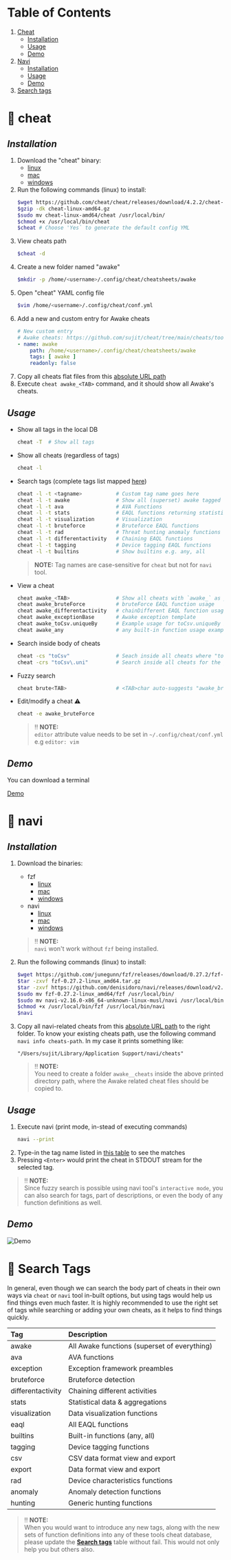 # Table of Contents
1. [Cheat](#cheat)
   * [Installation](#cheatinstall)
   * [Usage](#cheatusage)
   * [Demo](#democheat)
2. [Navi](#navi)
   * [Installation](#naviinstall)
   * [Usage](#naviusage)
   * [Demo](#demonavi)
3. [Search tags](#tags)

:dart: cheat <a name="cheat"></a>
========================

*Installation* <a name="cheatinstall"></a>
---------------------------

1. Download the "cheat" binary:
    * [linux](https://github.com/cheat/cheat/releases/download/4.2.2/cheat-linux-amd64.gz)
    * [mac](https://github.com/cheat/cheat/releases/download/4.2.2/cheat-darwin-amd64.gz)
    * [windows](https://github.com/cheat/cheat/releases/download/4.2.2/cheat-windows-amd64.exe.zip)
2. Run the following commands (linux) to install:
    ```bash
    $wget https://github.com/cheat/cheat/releases/download/4.2.2/cheat-linux-amd64.gz
    $gzip -dk cheat-linux-amd64.gz
    $sudo mv cheat-linux-amd64/cheat /usr/local/bin/
    $chmod +x /usr/local/bin/cheat
    $cheat # Choose 'Yes` to generate the default config YML
    ```
3. View cheats path
    ```bash
    $cheat -d
    ```
4. Create a new folder named "awake"
    ```bash
    $mkdir -p /home/<username>/.config/cheat/cheatsheets/awake
    ```
5. Open "cheat" YAML config file
    ```bash
    $vim /home/<username>/.config/cheat/conf.yml
    ```
6. Add a new and custom entry for Awake cheats
    ```yaml
    # New custom entry
    # Awake cheats: https://github.com/sujit/cheat/tree/main/cheats/tool.cheat
    - name: awake
        path: /home/<username>/.config/cheat/cheatsheets/awake
        tags: [ awake ]
        readonly: false
    ```
7. Copy all cheats flat files from this [absolute URL path](https://github.com/sujit/cheat/tree/main/cheats/tool.cheat)
8. Execute `cheat awake_<TAB>` command, and it should show all Awake's cheats.


*Usage* <a name="cheatusage"></a>
---------------------------

* Show all tags in the local DB
  ```bash
  cheat -T  # Show all tags
  ```

* Show all cheats (regardless of tags)
  ```bash
  cheat -l
  ```

* Search tags (complete tags list mapped [here](#tags))
  ```bash
  cheat -l -t <tagname>           # Custom tag name goes here
  cheat -l -t awake               # Show all (superset) awake tagged functions
  cheat -l -t ava                 # AVA Functions
  cheat -l -t stats               # EAQL functions returning statistical data
  cheat -l -t visualization       # Visualization
  cheat -l -t bruteforce          # Bruteforce EAQL functions
  cheat -l -t rad                 # Threat hunting anomaly functions (anomaly,rad,hunting)
  cheat -l -t differentactivity   # Chaining EAQL functions
  cheat -l -t tagging             # Device tagging EAQL functions
  cheat -l -t builtins            # Show builtins e.g. any, all
  ```
  > **NOTE:** Tag names are case-sensitive for `cheat` but not for `navi` tool.

* View a cheat
  ```bash
  cheat awake_<TAB>               # Show all cheats with `awake_` as prefix
  cheat awake_bruteForce          # bruteForce EAQL function usage
  cheat awake_differentactivity   # chainDifferent EAQL function usage
  cheat awake_exceptionBase       # Awake exception template
  cheat awake_toCsv.uniqueBy      # Example usage for toCsv.uniqueBy EAQL function
  cheat awake_any                 # any built-in function usage example
  ```

* Search inside body of cheats
  ```bash
  cheat -cs "toCsv"               # Seach inside all cheats where "toCsv" literal string matches ✨
  cheat -crs "toCsv\.uni"         # Search inside all cheats for the given RegEx pattern 🔥
  ```

* Fuzzy search
  ```bash
  cheat brute<TAB>                # <TAB>char auto-suggests "awake_bruteForce" 💖
  ```

* Edit/modify a cheat :warning:
  ```bash
  cheat -e awake_bruteForce
  ```
  > :bangbang: **NOTE:** <br/>
  > `editor` attribute value needs to be set in `~/.config/cheat/conf.yml` e.g `editor: vim`

*Demo* <a name="democheat"></a>
---------------------------

You can download a terminal 
<!-- ![Demo](http://coolstats.mooo.com:8000/demo_cheat.gif) -->
[Demo](http://coolstats.mooo.com:8000/demo_cheat.gif "Demo")

:dart: navi <a name="navi"></a>
========================

*Installation* <a name="naviinstall"></a>
------------------------

1. Download the binaries:
    * fzf
        * [linux](https://github.com/junegunn/fzf/releases/download/0.27.2/fzf-0.27.2-linux_amd64.tar.gz)
        * [mac](https://github.com/junegunn/fzf/releases/download/0.27.2/fzf-0.27.2-darwin_amd64.zip)
        * [windows](https://github.com/junegunn/fzf/releases/download/0.27.2/fzf-0.27.2-windows_amd64.zip)
    * navi
        * [linux](https://github.com/denisidoro/navi/releases/download/v2.16.0/navi-v2.16.0-x86_64-unknown-linux-musl.tar.gz)
        * [mac](https://github.com/denisidoro/navi/releases/download/v2.16.0/navi-v2.16.0-x86_64-apple-darwin.tar.gz)
        * [windows](https://github.com/denisidoro/navi/releases/download/v2.16.0/navi-v2.16.0-x86_64-pc-windows-gnu.zip)

    > :bangbang: **NOTE:** <br/>
    > `navi` won't work without `fzf` being installed.
2. Run the following commands (linux) to install:
    ```bash
    $wget https://github.com/junegunn/fzf/releases/download/0.27.2/fzf-0.27.2-linux_amd64.tar.gz
    $tar -zxvf fzf-0.27.2-linux_amd64.tar.gz
    $tar -zxvf https://github.com/denisidoro/navi/releases/download/v2.16.0/navi-v2.16.0-x86_64-unknown-linux-musl.tar.gz
    $sudo mv fzf-0.27.2-linux_amd64/fzf /usr/local/bin/
    $sudo mv navi-v2.16.0-x86_64-unknown-linux-musl/navi /usr/local/bin/
    $chmod +x /usr/local/bin/fzf /usr/local/bin/navi
    $navi
    ```
3. Copy all navi-related cheats from this [absolute URL path](https://github.com/sujit/cheat/tree/main/cheats/tool.navi) to the right folder. To know your existing cheats path, use the following command `navi info cheats-path`. In my case it prints something like:
   ```
   "/Users/sujit/Library/Application Support/navi/cheats"
   ```

   > :bangbang: **NOTE:** <br/>
   > You need to create a folder `awake__cheats` inside the above printed directory path, where the Awake related cheat files should be copied to.

*Usage* <a name="naviusage"></a>
------------------------

1. Execute navi (print mode, in-stead of executing commands)
   ```bash
   navi --print
   ```
2. Type-in the tag name listed in [this table](#tags) to see the matches
3. Pressing `<Enter>` would print the cheat in STDOUT stream for the selected tag. 
  > :bangbang: **NOTE:** <br/>
  > Since fuzzy search is possible using navi tool's `interactive mode`, you can also search for tags, part of descriptions, or even the body of any function definitions as well.

*Demo* <a name="demonavi"></a>
-------------------------
![Demo](https://github.com/sujit/cheat/blob/main/screenshots/demo_navi2.gif)

:dart: Search Tags <a name="tags"></a>
========================
In general, even though we can search the body part of cheats in their own ways via `cheat` or `navi` tool in-built options, but using tags would help us find things even much faster. It is highly recommended to use the right set of tags while searching or adding your own cheats, as it helps to find things quickly.

| Tag               | Description                                               |
| :---              |    :----                                                  |
| awake             |  All Awake functions (superset of everything)             |
| ava               |  AVA functions                                            |
| exception         |  Exception framework preambles                            |
| bruteforce        |  Bruteforce detection                                     |
| differentactivity |  Chaining different activities                            |
| stats             |  Statistical data & aggregations                          |
| visualization     |  Data visualization functions                             |
| eaql              |  All EAQL functions                                       |
| builtins          |  Built-in functions (any, all)                            |
| tagging           |  Device tagging functions                                 |
| csv               |  CSV data format view and export                          |
| export            |  Data format view and export                              |
| rad               |  Device characteristics functions                         |
| anomaly           |  Anomaly detection functions                              |
| hunting           |  Generic hunting functions                                |

> :bangbang: **NOTE:** <br/>
> When you would want to introduce any new tags, along with the new sets of function definitions into any of these tools cheat database, please update the **[Search tags](#tags)** table without fail. This would not only help you but others also.

